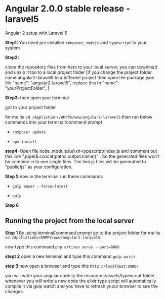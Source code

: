 # Angular 2.0.0 stable release - laravel5
Angular 2 setup with Laravel 5

<strong>Step1: </strong>
You need pre installed `composer`, `nodejs` and `typescript` to your system

<strong>Step2: </strong>

clone the repository files from here to your local server, you can download and unzip it too to a local project folder
[if you change the project folder name angular2-laravel5 to a different project then open the package.json file
"name": "angular2-laravel5", replace this to "name": "yourProjectFolder",
]

<strong>Step3: </strong>
then open your terminal

got to your project folder

for me its
`cd /Appliations/AMPPS/www/angular2-laravel5`
then run below commands into your terminal/command prompt

- `composer update`

- `npm install`

<strong>step4: </strong>
Open file node_modules\elixir-typescript\index.js and comment out this line ".pipe($.concat(paths.output.name))" .
So the generated files won't be combine in to one single files.
The two js files will be generated to "public/js" as your configuration.

<strong>Step 5</strong>
now in the terminal run these commands

- `gulp bower --force-latest`

- `gulp`

<strong>Step 6</strong>

<h2>Running the project from the local server</h2>

<strong>Step 1</strong>
By using terminal/command prompt go to the project folder
for me its
`cd /Appliations/AMPPS/www/angular2-laravel5`

now type this command
`php artisan serve --port=8080`

<strong>stept 2</strong>
open a new terminal and type this command
`gulp watch`

<strong>step 3</strong>
now open a browser and type this
`http://localhost:8080/`

you will write your angular code to the resources/assets/typescript folder
whenever you will write a new code the elixir type script will automatically compile it via gulp watch
and you have to refresh yuour browser to see the changes.



